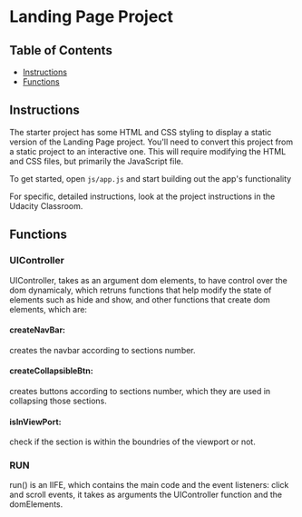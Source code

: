 # Landing Page Project

## Table of Contents

* [Instructions](#instructions)
* [Functions](#functions)

## Instructions

The starter project has some HTML and CSS styling to display a static version of the Landing Page project. You'll need to convert this project from a static project to an interactive one. This will require modifying the HTML and CSS files, but primarily the JavaScript file.

To get started, open `js/app.js` and start building out the app's functionality

For specific, detailed instructions, look at the project instructions in the Udacity Classroom.

## Functions

### UIController

UIController, takes as an argument dom elements, to have control over the dom dynamicaly, which retruns functions that help modify the state of elements such as hide and show, and other functions that create dom elements, which are:
#### createNavBar: 
creates the navbar according to sections number.
#### createCollapsibleBtn: 
creates buttons according to sections number, which they are used in collapsing those sections.
#### isInViewPort:
check if the section is within the boundries of the viewport or not.

### RUN

run() is an IIFE, which contains the main code and the event listeners: click and scroll events, it takes as arguments the UIController function and the domElements.   
